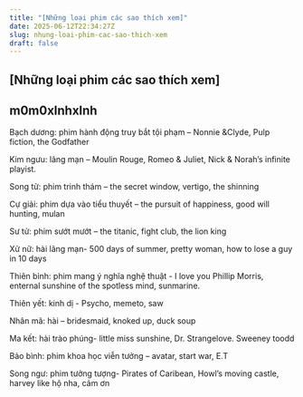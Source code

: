 ```yaml
---
title: "[Những loại phim các sao thích xem]"
date: 2025-06-12T22:34:27Z
slug: nhung-loai-phim-cac-sao-thich-xem
draft: false
---
```


## [Những loại phim các sao thích xem]

## m0m0xInhxInh

Bạch dương: phim hành động truy bắt tội phạm – Nonnie &Clyde, Pulp fiction, the Godfather

Kim ngưu: lãng mạn – Moulin Rouge, Romeo & Juliet, Nick & Norah’s infinite playist.

Song tử: phim trinh thám – the secret window, vertigo, the shinning

Cự giải: phim dựa vào tiểu thuyết – the pursuit of happiness, good will hunting, mulan

Sư tử: phim sướt mướt – the titanic, fight club, the lion king

Xử nữ: hài lãng mạn- 500 days of summer, pretty woman, how to lose a guy in 10 days

Thiên bình: phim mang ý nghĩa nghệ thuật - I love you Phillip 
Morris, enternal sunshine of the spotless mind, sunmarine.

Thiên yết: kinh dị - Psycho, memeto, saw

Nhân mã: hài – bridesmaid, knoked up, duck soup

Ma kết: hài trào phúng- little miss sunshine, Dr. Strangelove. Sweeney toodd

Bảo bình: phim khoa học viễn tưởng – avatar, start war, E.T

Song ngư: phim tưởng tượng- Pirates of Caribean, Howl’s moving castle, harvey
like hộ nha, cảm ơn